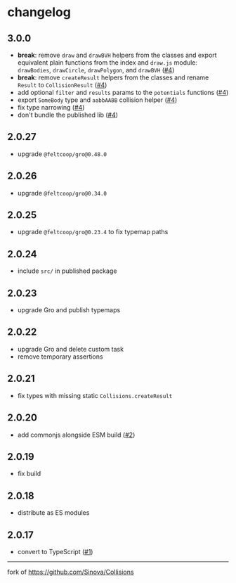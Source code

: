 # changelog

## 3.0.0

- **break**: remove `draw` and `drawBVH` helpers from the classes and
  export equivalent plain functions from the index and `draw.js` module:
  `drawBodies`, `drawCircle`, `drawPolygon`, and `drawBVH`
  ([#4](https://github.com/ryanatkn/collisions/pull/4))
- **break**: remove `createResult` helpers from the classes and rename `Result` to `CollisionResult`
  ([#4](https://github.com/ryanatkn/collisions/pull/4))
- add optional `filter` and `results` params to the `potentials` functions
  ([#4](https://github.com/ryanatkn/collisions/pull/4))
- export `SomeBody` type and `aabbAABB` collision helper
  ([#4](https://github.com/ryanatkn/collisions/pull/4))
- fix type narrowing
  ([#4](https://github.com/ryanatkn/collisions/pull/4))
- don't bundle the published lib
  ([#4](https://github.com/ryanatkn/collisions/pull/4))

## 2.0.27

- upgrade `@feltcoop/gro@0.48.0`

## 2.0.26

- upgrade `@feltcoop/gro@0.34.0`

## 2.0.25

- upgrade `@feltcoop/gro@0.23.4` to fix typemap paths

## 2.0.24

- include `src/` in published package

## 2.0.23

- upgrade Gro and publish typemaps

## 2.0.22

- upgrade Gro and delete custom task
- remove temporary assertions

## 2.0.21

- fix types with missing static `Collisions.createResult`

## 2.0.20

- add commonjs alongside ESM build
  ([#2](https://github.com/ryanatkn/collisions/pull/2))

## 2.0.19

- fix build

## 2.0.18

- distribute as ES modules

## 2.0.17

- convert to TypeScript
  ([#1](https://github.com/ryanatkn/collisions/pull/1))

<hr/>

fork of <https://github.com/Sinova/Collisions>

